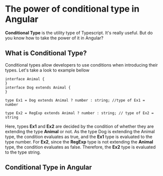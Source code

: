 # The power of conditional type in Angular

**Conditional Type** is the utility type of Typescript. It's really useful. But do you know how to take the power of it in Angular?

## What is Conditional Type?
Conditional types allow developers to use conditions when introducing their types. Let's take a look to example bellow
```
interface Animal {
}
interface Dog extends Animal {
}
 
type Ex1 = Dog extends Animal ? number : string; //type of Ex1 = number

type Ex2 = RegExp extends Animal ? number : string; // type of Ex2 = string
```
Here, types **Ex1** and **Ex2** are decided by the condition of whether they are extending the type **Animal** or not. As the type Dog is extending the Animal type, the condition evaluates as true, and the **Ex1** type is evaluated to the type number. For **Ex2**, since the **RegExp** type is not extending the **Animal** type, the condition evaluates as false. Therefore, the **Ex2** type is evaluated to the type string. 

## Conditional Type in Angular

